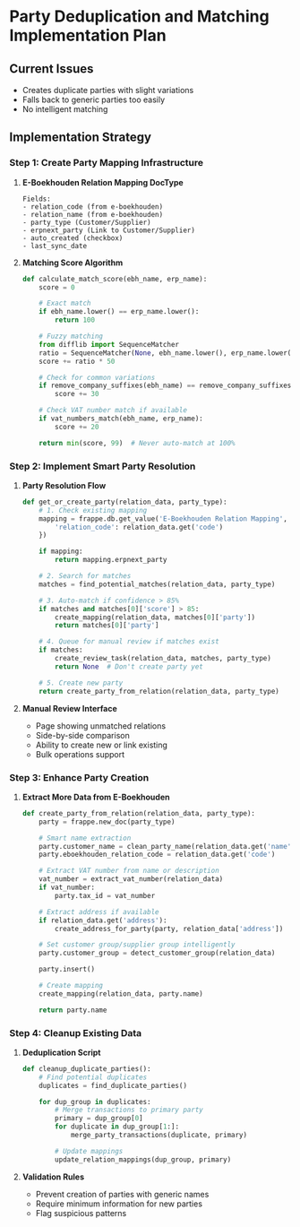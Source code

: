 # Party Deduplication and Matching Implementation Plan

## Current Issues
- Creates duplicate parties with slight variations
- Falls back to generic parties too easily
- No intelligent matching

## Implementation Strategy

### Step 1: Create Party Mapping Infrastructure

1. **E-Boekhouden Relation Mapping DocType**
   ```
   Fields:
   - relation_code (from e-boekhouden)
   - relation_name (from e-boekhouden)
   - party_type (Customer/Supplier)
   - erpnext_party (Link to Customer/Supplier)
   - auto_created (checkbox)
   - last_sync_date
   ```

2. **Matching Score Algorithm**
   ```python
   def calculate_match_score(ebh_name, erp_name):
       score = 0

       # Exact match
       if ebh_name.lower() == erp_name.lower():
           return 100

       # Fuzzy matching
       from difflib import SequenceMatcher
       ratio = SequenceMatcher(None, ebh_name.lower(), erp_name.lower()).ratio()
       score += ratio * 50

       # Check for common variations
       if remove_company_suffixes(ebh_name) == remove_company_suffixes(erp_name):
           score += 30

       # Check VAT number match if available
       if vat_numbers_match(ebh_name, erp_name):
           score += 20

       return min(score, 99)  # Never auto-match at 100%
   ```

### Step 2: Implement Smart Party Resolution

1. **Party Resolution Flow**
   ```python
   def get_or_create_party(relation_data, party_type):
       # 1. Check existing mapping
       mapping = frappe.db.get_value('E-Boekhouden Relation Mapping', {
           'relation_code': relation_data.get('code')
       })

       if mapping:
           return mapping.erpnext_party

       # 2. Search for matches
       matches = find_potential_matches(relation_data, party_type)

       # 3. Auto-match if confidence > 85%
       if matches and matches[0]['score'] > 85:
           create_mapping(relation_data, matches[0]['party'])
           return matches[0]['party']

       # 4. Queue for manual review if matches exist
       if matches:
           create_review_task(relation_data, matches, party_type)
           return None  # Don't create party yet

       # 5. Create new party
       return create_party_from_relation(relation_data, party_type)
   ```

2. **Manual Review Interface**
   - Page showing unmatched relations
   - Side-by-side comparison
   - Ability to create new or link existing
   - Bulk operations support

### Step 3: Enhance Party Creation

1. **Extract More Data from E-Boekhouden**
   ```python
   def create_party_from_relation(relation_data, party_type):
       party = frappe.new_doc(party_type)

       # Smart name extraction
       party.customer_name = clean_party_name(relation_data.get('name'))
       party.eboekhouden_relation_code = relation_data.get('code')

       # Extract VAT number from name or description
       vat_number = extract_vat_number(relation_data)
       if vat_number:
           party.tax_id = vat_number

       # Extract address if available
       if relation_data.get('address'):
           create_address_for_party(party, relation_data['address'])

       # Set customer group/supplier group intelligently
       party.customer_group = detect_customer_group(relation_data)

       party.insert()

       # Create mapping
       create_mapping(relation_data, party.name)

       return party.name
   ```

### Step 4: Cleanup Existing Data

1. **Deduplication Script**
   ```python
   def cleanup_duplicate_parties():
       # Find potential duplicates
       duplicates = find_duplicate_parties()

       for dup_group in duplicates:
           # Merge transactions to primary party
           primary = dup_group[0]
           for duplicate in dup_group[1:]:
               merge_party_transactions(duplicate, primary)

           # Update mappings
           update_relation_mappings(dup_group, primary)
   ```

2. **Validation Rules**
   - Prevent creation of parties with generic names
   - Require minimum information for new parties
   - Flag suspicious patterns
